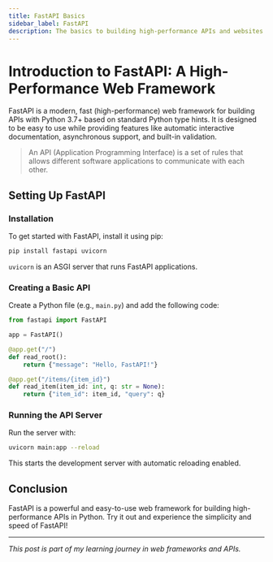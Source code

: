 ```yaml
---
title: FastAPI Basics
sidebar_label: FastAPI
description: The basics to building high-performance APIs and websites with FastAPI.
---
```


# Introduction to FastAPI: A High-Performance Web Framework

FastAPI is a modern, fast (high-performance) web framework for building APIs with Python 3.7+ based on standard Python type hints. It is designed to be easy to use while providing features like automatic interactive documentation, asynchronous support, and built-in validation.

> An API (Application Programming Interface) is a set of rules that allows different software applications to communicate with each other.

## Setting Up FastAPI

### Installation
To get started with FastAPI, install it using pip:
```bash
pip install fastapi uvicorn
```
`uvicorn` is an ASGI server that runs FastAPI applications.

### Creating a Basic API

Create a Python file (e.g., `main.py`) and add the following code:
```python
from fastapi import FastAPI

app = FastAPI()

@app.get("/")
def read_root():
    return {"message": "Hello, FastAPI!"}

@app.get("/items/{item_id}")
def read_item(item_id: int, q: str = None):
    return {"item_id": item_id, "query": q}
```

### Running the API Server
Run the server with:
```bash
uvicorn main:app --reload
```
This starts the development server with automatic reloading enabled.

## Conclusion
FastAPI is a powerful and easy-to-use web framework for building high-performance APIs in Python. Try it out and experience the simplicity and speed of FastAPI!

---

*This post is part of my learning journey in web frameworks and APIs.*